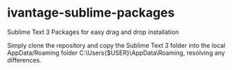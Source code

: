 # ivantage-sublime-packages
Sublime Text 3 Packages for easy drag and drop installation

Simply clone the repository and copy the Sublime Text 3 folder into the local AppData/Roaming folder C:\Users\{$USER}\AppData\Roaming, resolving any differences.
